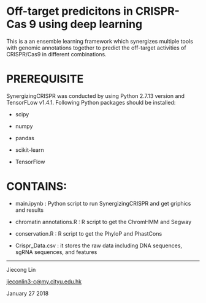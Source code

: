 # Off-target predicitons in CRISPR-Cas 9 using deep learning
This is a an ensemble learning framework which synergizes multiple tools with genomic annotations together to predict the off-target activities of CRISPR/Cas9 in different combinations. 

# PREREQUISITE
SynergizingCRISPR was conducted by using Python 2.7.13 version and TensorFLow v1.4.1. 
Following Python packages should be installed:
<ul>
<li><p>scipy</p></li>
<li><p>numpy</p></li>
<li><p>pandas</p></li>
<li><p>scikit-learn</p></li>
<li><p>TensorFlow</p></li>
</ul>


# CONTAINS:
<ul>
<li><p>main.ipynb : Python script to run SynergizingCRISPR and get griphics and results</p></li>
<li><p>chromatin annotations.R : R script to get the ChromHMM and Segway</p></li>
<li><p>conservation.R : R script to get the PhyloP and PhastCons</p></li>
<li><p>Crispr_Data.csv : it stores the raw data including DNA sequences, sgRNA sequences, and features</p></li>
</ul>

---------------------------------------
Jiecong Lin

jieconlin3-c@my.cityu.edu.hk

January 27 2018
